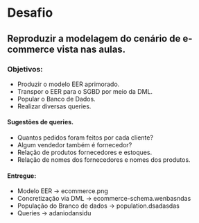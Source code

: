# Desafio
## Reproduzir a modelagem do cenário de e-commerce vista nas aulas.

### Objetivos:
 - Produzir o modelo EER aprimorado.
 - Transpor o EER para o SGBD por meio da DML.
 - Popular o Banco de Dados.
 - Realizar diversas queries.

#### Sugestões de queries.
 - Quantos pedidos foram feitos por cada cliente?
 - Algum vendedor também é fornecedor?
 - Relação de produtos fornecedores e estoques.
 - Relação de nomes dos fornecedores e nomes dos produtos.

#### Entregue:
 - Modelo EER -> ecommerce.png
 - Concretização via DML -> ecommerce-schema.wenbasndas
 - População do Branco de dados -> population.dsadasdas
 - Queries -> adaniodansidu